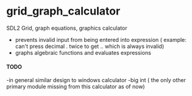 # grid_graph_calculator
SDL2 Grid, graph equations, graphics calculator

- prevents invalid input from being entered into expression ( example: can't press decimal . twice to get .. which is always invalid)
- graphs algebraic functions and evaluates expressions



#### TODO
-in general similar design to windows calculator
-big int ( the only other primary module missing from this calculator as of now)
